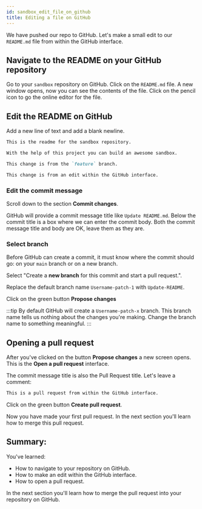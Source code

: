 ```yaml
---
id: sandbox_edit_file_on_github
title: Editing a file on GitHub
---
```


We have pushed our repo to GitHub.
Let's make a small edit to our `README.md` file from within the GitHub interface.

## Navigate to the README on your GitHub repository

Go to your `sandbox` repository on GitHub.
Click on the `README.md` file.
A new window opens, now you can see the contents of the file.
Click on the pencil icon to go the online editor for the file.

## Edit the README on GitHub

Add a new line of text and add a blank newline.

```markdown title="sandbox/readme.md on GitHub"
This is the readme for the sandbox repository.

With the help of this project you can build an awesome sandbox.

This change is from the `feature` branch.

This change is from an edit within the GitHub interface.

```

### Edit the commit message

Scroll down to the section **Commit changes**.

GitHub will provide a commit message title like `Update README.md`.
Below the commit title is a box where we can enter the commit body.
Both the commit message title and body are OK, leave them as they are.

### Select branch

Before GitHub can create a commit, it must know where the commit should go: on your `main` branch or on a new branch.

Select "Create a **new branch** for this commit and start a pull request.".

Replace the default branch name `Username-patch-1` with `Update-README`.

Click on the green button **Propose changes**

:::tip
By default GitHub will create a `Username-patch-x` branch.
This branch name tells us nothing about the changes you're making.
Change the branch name to something meaningful.
:::

## Opening a pull request

After you've clicked on the button **Propose changes** a new screen opens.
This is the **Open a pull request** interface.

The commit message title is also the Pull Request title.
Let's leave a comment:

```markdown title="Comment on pull request"
This is a pull request from within the GitHub interface.
```

Click on the green button **Create pull request**.

Now you have made your first pull request.
In the next section you'll learn how to merge this pull request.

## Summary:

You've learned:

- How to navigate to your repository on GitHub.
- How to make an edit within the GitHub interface.
- How to open a pull request.

In the next section you'll learn how to merge the pull request into your repository on GitHub.
